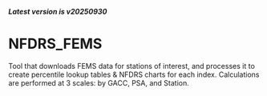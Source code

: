 ***Latest version is v20250930***

# NFDRS_FEMS

Tool that downloads FEMS data for stations of interest, and processes it to create percentile lookup tables & NFDRS charts for each index. Calculations are performed at 3 scales: by GACC, PSA, and Station.
